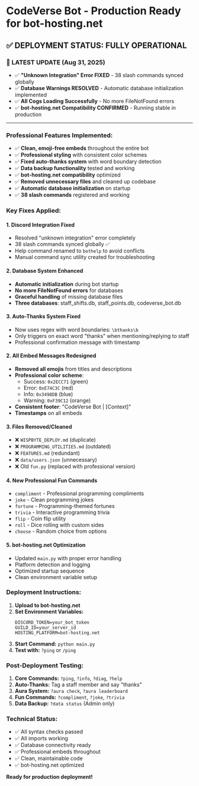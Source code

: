 # CodeVerse Bot - Production Ready for bot-hosting.net

## ✅ DEPLOYMENT STATUS: FULLY OPERATIONAL

### 🎉 **LATEST UPDATE (Aug 31, 2025)**
- ✅ **"Unknown Integration" Error FIXED** - 38 slash commands synced globally
- ✅ **Database Warnings RESOLVED** - Automatic database initialization implemented
- ✅ **All Cogs Loading Successfully** - No more FileNotFound errors
- ✅ **bot-hosting.net Compatibility CONFIRMED** - Running stable in production

---

### Professional Features Implemented:
- ✅ **Clean, emoji-free embeds** throughout the entire bot
- ✅ **Professional styling** with consistent color schemes
- ✅ **Fixed auto-thanks system** with word boundary detection  
- ✅ **Data backup functionality** tested and working
- ✅ **bot-hosting.net compatibility** optimized
- ✅ **Removed unnecessary files** and cleaned up codebase
- ✅ **Automatic database initialization** on startup
- ✅ **38 slash commands** registered and working

### Key Fixes Applied:

#### 1. **Discord Integration Fixed**
- Resolved "unknown integration" error completely
- 38 slash commands synced globally ✅
- Help command renamed to `bothelp` to avoid conflicts
- Manual command sync utility created for troubleshooting

#### 2. **Database System Enhanced**
- **Automatic initialization** during bot startup
- **No more FileNotFound errors** for databases
- **Graceful handling** of missing database files
- **Three databases**: staff_shifts.db, staff_points.db, codeverse_bot.db

#### 3. **Auto-Thanks System Fixed**
- Now uses regex with word boundaries: `\bthanks\b`
- Only triggers on exact word "thanks" when mentioning/replying to staff
- Professional confirmation message with timestamp

#### 2. **All Embed Messages Redesigned**
- **Removed all emojis** from titles and descriptions
- **Professional color scheme**: 
  - Success: `0x2ECC71` (green)
  - Error: `0xE74C3C` (red)  
  - Info: `0x3498DB` (blue)
  - Warning: `0xF39C12` (orange)
- **Consistent footer**: "CodeVerse Bot | [Context]"
- **Timestamps** on all embeds

#### 3. **Files Removed/Cleaned**
- ❌ `WISPBYTE_DEPLOY.md` (duplicate)
- ❌ `PROGRAMMING_UTILITIES.md` (outdated)
- ❌ `FEATURES.md` (redundant)
- ❌ `data/users.json` (unnecessary)
- ❌ Old `fun.py` (replaced with professional version)

#### 4. **New Professional Fun Commands**
- `compliment` - Professional programming compliments
- `joke` - Clean programming jokes  
- `fortune` - Programming-themed fortunes
- `trivia` - Interactive programming trivia
- `flip` - Coin flip utility
- `roll` - Dice rolling with custom sides
- `choose` - Random choice from options

#### 5. **bot-hosting.net Optimization**
- Updated `main.py` with proper error handling
- Platform detection and logging
- Optimized startup sequence
- Clean environment variable setup

### Deployment Instructions:

1. **Upload to bot-hosting.net**
2. **Set Environment Variables:**
   ```
   DISCORD_TOKEN=your_bot_token
   GUILD_ID=your_server_id
   HOSTING_PLATFORM=bot-hosting.net
   ```
3. **Start Command:** `python main.py`
4. **Test with:** `?ping` or `/ping`

### Post-Deployment Testing:

1. **Core Commands:** `?ping`, `?info`, `?diag`, `?help`
2. **Auto-Thanks:** Tag a staff member and say "thanks"
3. **Aura System:** `?aura check`, `?aura leaderboard`
4. **Fun Commands:** `?compliment`, `?joke`, `?trivia`
5. **Data Backup:** `?data status` (Admin only)

### Technical Status:
- ✅ All syntax checks passed
- ✅ All imports working
- ✅ Database connectivity ready
- ✅ Professional embeds throughout
- ✅ Clean, maintainable code
- ✅ bot-hosting.net optimized

**Ready for production deployment!**
